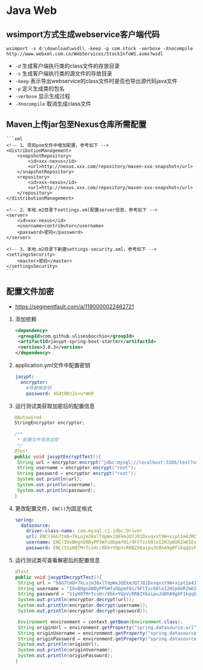 # Java Web
## wsimport方式生成webservice客户端代码<br>
`wsimport -s d:\download\wsdl\ -keep -p com.stock -verbose -Xnocompile http://www.webxml.com.cn/WebServices/StockInfoWS.asmx?wsdl`
  - `-d` 生成客户端执行类的class文件的存放目录
  - `-s` 生成客户端执行类的源文件的存放目录
  - `-keep` 表示导出webservice的class文件时是否也导出源代码java文件
  - `-p` 定义生成类的包名
  - `-verbose` 显示生成过程
  - `-Xnocompile` 取消生成class文件  
  
## Maven上传jar包至Nexus仓库所需配置
    ```xml
    <!-- 1、项目pom文件中增加配置，参考如下 -->
    <distributionManagement>
        <snapshotRepository>
            <id>xxx-nexus</id>
            <url>http://nexus.xxx.com/repository/maven-xxx-snapshot</url>
        </snapshotRepository>
        <repository>
            <id>xxx-nexus</id>
            <url>http://nexus.xxx.com/repository/maven-xxx-snapshot</url>
        </repository>
    </distributionManagement>
    
    <!-- 2、本地.m2目录下settings.xml配置server信息，参考如下 -->
    <server>
        <id>xxx-nexus</id>
        <username>contributor</username>
        <password>密码</password>
    </server>
    
    <!-- 3、本地.m2目录下新建settings-security.xml，参考如下 -->
    <settingsSecurity>
        <master>密码</master>
    </settingsSecurity>
    ```
## 配置文件加密  

- https://segmentfault.com/a/1190000022462721

1. 添加依赖

   ```xml
   <dependency>
   	<groupId>com.github.ulisesbocchio</groupId>
   	<artifactId>jasypt-spring-boot-starter</artifactId>
   	<version>3.0.3</version>
   </dependency>
   ```

2. application.yml文件中配置密钥

   ```yaml
   jasypt:
     encryptor:
       #待替换密钥
       password: 4G4tN0z2v<u*Wm0
   ```

3. 运行测试类获取加密后的配置信息

```java
   @Autowired
   StringEncryptor encryptor;
   
   /**
    * 配置文件信息加密
    */
   @Test
   public void jasyptEncryptTest(){
   	String url = encryptor.encrypt("jdbc:mysql://localhost:3306/test?useSSH=false&serverTimezone=GMT%2B8");
   	String username = encryptor.encrypt("root");
   	String password = encryptor.encrypt("root");
   	System.out.println(url);
   	System.out.println(username);
   	System.out.println(password);
   }
```

4. 更改配置文件，`ENC()`为固定格式

   ```yaml
   spring:
     datasource:
       driver-class-name: com.mysql.cj.jdbc.Driver
       url: ENC(bGG7tm8+7kLojm38xlTdpWxJQEkmJQ7J81Dxvqxst9W+xipt1m4JRCHrBAFEfzllfqgOov3GhmGkLfi4HDUh4gifYjJdXbGY70HY7zNpEKprWK/YUOcMqQFYuILsYBYFB8NruftZ8kiX6crMDnJ0RA==)
       username: ENC(IUvBHgnU0DyPPSWfuObpmf0i/9FtTzc60leI2H2p0URZmKSEvMtavO3+E2pUeAXu)
       password: ENC(S1yH8TM+TcsHr/8bk+YQpVcRRBZX6aipuJU0hA9g8F1kqqSsFbNpCLt7HEX2bQ/8)
   ```

5. 运行测试类可查看解密后的配置信息

   ```java
   @Test
   public void jasyptDecryptTest(){
   	String url = "bGG7tm8+7kLojm38xlTdpWxJQEkmJQ7J81Dxvqxst9W+xipt1m4JRCHrBAFEfzllfqgOov3GhmGkLfi4HDUh4gifYjJdXbGY70HY7zNpEKprWK/YUOcMqQFYuILsYBYFB8NruftZ8kiX6crMDnJ0RA==";
   	String username = "IUvBHgnU0DyPPSWfuObpmf0i/9FtTzc60leI2H2p0URZmKSEvMtavO3+E2pUeAXu";
   	String password = "S1yH8TM+TcsHr/8bk+YQpVcRRBZX6aipuJU0hA9g8F1kqqSsFbNpCLt7HEX2bQ/8";
   	System.out.println(encryptor.decrypt(url));
   	System.out.println(encryptor.decrypt(username));
   	System.out.println(encryptor.decrypt(password));
   
   	Environment environment = context.getBean(Environment.class);
   	String originUrl = environment.getProperty("spring.datasource.url");
   	String originUsername = environment.getProperty("spring.datasource.username");
   	String originPassword = environment.getProperty("spring.datasource.password");
   	System.out.println(originUrl);
   	System.out.println(originUsername);
   	System.out.println(originPassword);
   }
   ```

   